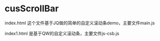 # cusScrollBar



index.html
这个文件基于JQ做的简单的自定义滚动条demo，主要文件main.js


index1.html
是基于QW的自定义滚动条，主要文件js-csb.js
